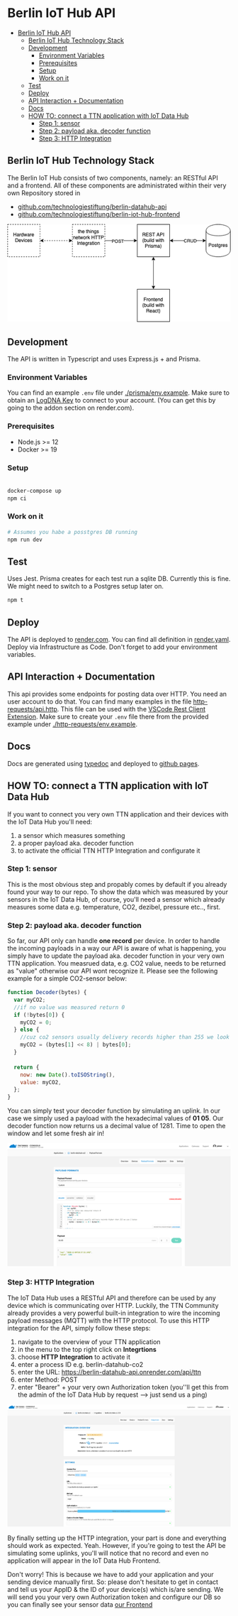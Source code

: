 # Berlin IoT Hub API

<!-- @import "[TOC]" {cmd="toc" depthFrom=2 depthTo=6 orderedList=false} -->

<!-- code_chunk_output -->

- [Berlin IoT Hub API](#berlin-iot-hub-api)
  - [Berlin IoT Hub Technology Stack](#berlin-iot-hub-technology-stack)
  - [Development](#development)
    - [Environment Variables](#environment-variables)
    - [Prerequisites](#prerequisites)
    - [Setup](#setup)
    - [Work on it](#work-on-it)
  - [Test](#test)
  - [Deploy](#deploy)
  - [API Interaction + Documentation](#api-interaction--documentation)
  - [Docs](#docs)
  - [HOW TO: connect a TTN application with IoT Data Hub](#how-to-connect-a-ttn-application-with-iot-data-hub)
    - [Step 1: sensor](#step-1-sensor)
    - [Step 2: payload aka. decoder function](#step-2-payload-aka-decoder-function)
    - [Step 3: HTTP Integration](#step-3-http-integration)

<!-- /code_chunk_output -->

## Berlin IoT Hub Technology Stack

The Berlin IoT Hub consists of two components, namely: an RESTful API and a frontend. All of these components are administrated within their very own Repository stored in

- [github.com/technologiestiftung/berlin-datahub-api](https://github.com/technologiestiftung/berlin-datahub-api)
- [github.com/technologiestiftung/berlin-iot-hub-frontend](https://github.com/technologiestiftung/berlin-iot-hub-frontend)

![Technology Stack](images/berlin-IoT-hub-diagram.png)

## Development

The API is written in Typescript and uses Express.js + and Prisma.

### Environment Variables

You can find an example `.env` file under [./prisma/env.example](./prisma/env.example). Make sure to obtain an [LogDNA Key](https://logdna.com/) to connect to your account. (You can get this by going to the addon section on render.com).

### Prerequisites

- Node.js >= 12
- Docker >= 19

### Setup

```bash

docker-compose up
npm ci
```

### Work on it

```bash
# Assumes you habe a posstgres DB running
npm run dev
```

## Test

Uses Jest. Prisma creates for each test run a sqlite DB. Currently this is fine. We might need to switch to a Postgres setup later on.

```bash
npm t
```

## Deploy

The API is deployed to [render.com](https://render.com). You can find all definition in [render.yaml](render.yaml). Deploy via Infrastructure as Code. Don't forget to add your environment variables.

## API Interaction + Documentation

This api provides some endpoints for posting data over HTTP. You need an user account to do that. You can find many examples in the file [http-requests/api.http](http-requests/api.http). This file can be used with the [VSCode Rest Client Extension](https://github.com/Huachao/vscode-restclient). Make sure to create your `.env` file there from the provided example under [./http-requests/env.example](./http-requests/env.example).

## Docs

Docs are generated using [typedoc](http://typedoc.org/) and deployed to [github pages](https://technologiestiftung.github.io/berlin-datahub-api/).

## HOW TO: connect a TTN application with IoT Data Hub

If you want to connect you very own TTN application and their devices with the IoT Data Hub you'll need:

1. a sensor which measures something
2. a proper payload aka. decoder function
3. to activate the official TTN HTTP Integration and configurate it

### Step 1: sensor

This is the most obvious step and propably comes by default if you already found your way to our repo. To show the data which was measured by your sensors in the IoT Data Hub, of course, you'll need a sensor which already measures some data e.g. temperature, CO2, dezibel, pressure etc.., first.

### Step 2: payload aka. decoder function

So far, our API only can handle **one record** per device. In order to handle the incoming payloads in a way our API is aware of what is happening, you simply have to update the payload aka. decoder function in your very own TTN application. You measrued data, e.g. CO2 value, needs to be returned as "value" otherwise our API wont recognize it. Please see the following example for a simple CO2-sensor below:

```javascript
function Decoder(bytes) {
  var myCO2;
  //if no value was measured return 0
  if (!bytes[0]) {
    myCO2 = 0;
  } else {
    //cuz co2 sensors usually delivery records higher than 255 we look at 2 bytes of the uplink
    myCO2 = (bytes[1] << 8) | bytes[0];
  }

  return {
    now: new Date().toISOString(),
    value: myCO2,
  };
}
```

You can simply test your decoder function by simulating an uplink. In our case we simply used a payload with the hexadecimal values of **01 05**. Our decoder function now returns us a decimal value of 1281. Time to open the window and let some fresh air in!

![Payload Format](images/HowTo_payloadFormat.png)

### Step 3: HTTP Integration

The IoT Data Hub uses a RESTful API and therefore can be used by any device which is communicating over HTTP. Luckily, the TTN Community already provides a very powerful built-in integration to wire the incoming payload messages (MQTT) with the HTTP protocol. To use this HTTP integration for the API, simply follow these steps:

1. navigate to the overview of your TTN application
2. in the menu to the top right click on **Integrtions**
3. choose **HTTP Integration** to activate it
4. enter a process ID e.g. berlin-datahub-co2
5. enter the URL: https://berlin-datahub-api.onrender.com/api/ttn
6. enter Method: POST
7. enter "Bearer" + your very own Authorization token (you''ll get this from the admin of the IoT Data Hub by request --> just send us a ping)

![Payload Format](images/HowTo_HTTPintegration.png)

By finally setting up the HTTP integration, your part is done and everything should work as expected. Yeah. However, if you're going to test the API be simulating some uplinks, you'll will notice that no record and even no application will appear in the IoT Data Hub Frontend.

Don't worry! This is because we have to add your application and your sending device manually first. So: please don't hesitate to get in contact and tell us your AppID & the ID of your device(s) which is/are sending. We will send you your very own Authorization token and configure our DB so you can finally see your sensor data [our Frontend](https://berlin-iot-hub.netlify.app/)
